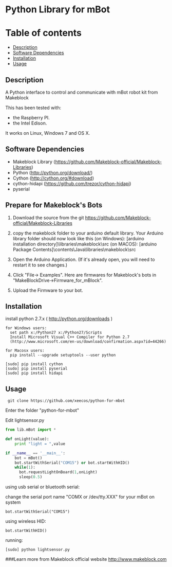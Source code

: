 # Python Library for mBot
Table of contents
=================

  * [Description](#description)
  * [Software Dependencies](#software-dependencies)
  * [Installation](#installation)
  * [Usage](#usage)

Description
-----------
A Python interface to control and communicate with mBot robot kit from Makeblock

This has been tested with:

* the Raspberry PI.
* the Intel Edison.

It works on Linux, Windows 7 and OS X.

Software Dependencies
---------------------

* Makeblock Library (https://github.com/Makeblock-official/Makeblock-Libraries)
* Python (http://python.org/download/)
* Cython (http://cython.org/#download)
* cython-hidapi (https://github.com/trezor/cython-hidapi)
* pyserial

Prepare for Makeblock's Bots
----------------------------
1. Download the source from the git https://github.com/Makeblock-official/Makeblock-Libraries

2. copy the makeblock folder to your arduino default library. Your Arduino library folder should now look like this
(on Windows): [arduino installation directory]\libraries\makeblock\src
(on MACOS): [arduino Package Contents]\contents\Java\libraries\makeblock\src

3. Open the Arduino Application. (If it's already open, you will need to restart it to see changes.)

4. Click "File-> Examples". Here are firmwares for Makeblock's bots in "MakeBlockDrive->Firmware_for_mBlock".

5. Upload the Firmware to your bot.

Installation
-------

install python 2.7.x ( http://python.org/downloads )

  ```
  for Windows users: 
    set path x:/Python27 x:/Python27/Scripts
    Install Microsoft Visual C++ Compiler for Python 2.7
    (http://www.microsoft.com/en-us/download/confirmation.aspx?id=44266)
  ```
  ```
  for Macosx users:
    pip install --upgrade setuptools --user python
  ```
  ```
  [sudo] pip install cython
  [sudo] pip install pyserial
  [sudo] pip install hidapi
  ```
Usage
-----------------
 ```
  git clone https://github.com/xeecos/python-for-mbot
 ```
 Enter the folder "python-for-mbot"
 
 Edit lightsensor.py
 ```python
from lib.mBot import *

def onLight(value):
	 print "light = ",value

if __name__ == '__main__':
	 bot = mBot()
	 bot.startWithSerial("COM15") or bot.startWithHID()
	 while(1):
	   bot.requestLightOnBoard(1,onLight)
	   sleep(0.5)
 ```
  
  using usb serial or bluetooth serial:
  
  change the serial port name "COMX or /dev/tty.XXX" for your mBot on system
  ```
  bot.startWithSerial("COM15")
  ```
  
  using wireless HID:
  
  ```
  bot.startWithHID()
  ```
  
  running:
  
  ```
  [sudo] python lightsensor.py
  ```
  
###Learn more from Makeblock official website http://www.makeblock.com
